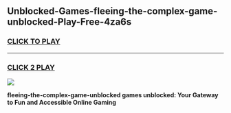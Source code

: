 
## Unblocked-Games-fleeing-the-complex-game-unblocked-Play-Free-4za6s
<h3>
<a href="https://premium76.site?title=fleeing-the-complex-game-unblocked&ref=09A">CLICK TO PLAY</a></h3>
<hr>

<h3>
<a href="https://premium76.site?title=fleeing-the-complex-game-unblocked&ref=09A">CLICK 2 PLAY</a>
  
</h3>

<a href="https://premium76.site?title=fleeing-the-complex-game-unblocked&ref=09A"><img src="https://clearcache.store/games.png"></a>


**fleeing-the-complex-game-unblocked games unblocked: Your Gateway to Fun and Accessible Online Gaming**

